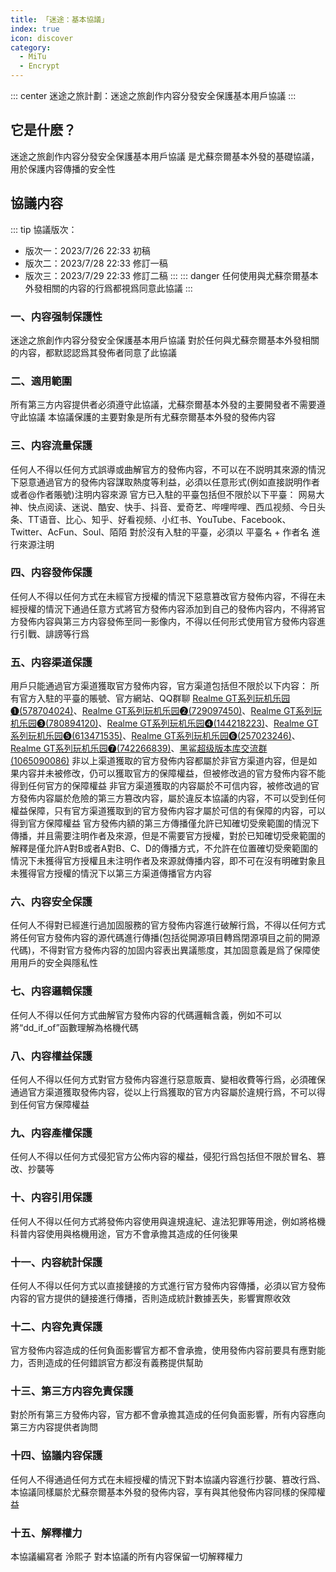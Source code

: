 ```yaml
---
title: 「迷途：基本協議」
index: true
icon: discover
category:
  - MiTu
  - Encrypt
---
```


::: center
迷途之旅計劃：迷途之旅創作内容分發安全保護基本用戶協議
:::

## 它是什麽？
迷途之旅創作内容分發安全保護基本用戶協議 是尤蘇奈爾基本外發的基礎協議，用於保護内容傳播的安全性

## 協議内容
::: tip
協議版次：
 - 版次一：2023/7/26 22:33 初稿
 - 版次二：2023/7/28 22:33 修訂一稿
 - 版次三：2023/7/29 22:33 修訂二稿
:::
::: danger
任何使用與尤蘇奈爾基本外發相關的内容的行爲都視爲同意此協議
:::

### 一、内容强制保護性
迷途之旅創作内容分發安全保護基本用戶協議 對於任何與尤蘇奈爾基本外發相關的内容，都默認認爲其發佈者同意了此協議

### 二、適用範圍
所有第三方内容提供者必須遵守此協議，尤蘇奈爾基本外發的主要開發者不需要遵守此協議
本協議保護的主要對象是所有尤蘇奈爾基本外發的發佈内容

### 三、内容流量保護
任何人不得以任何方式誤導或曲解官方的發佈内容，不可以在不説明其來源的情況下惡意通過官方的發佈内容謀取熱度等利益，必須以任意形式(例如直接説明作者或者@作者賬號)注明内容來源
官方已入駐的平臺包括但不限於以下平臺：
网易大神、快点阅读、迷说、酷安、快手、抖音、爱奇艺、哔哩哔哩、西瓜视频、今日头条、TT语音、比心、知乎、好看视频、小红书、YouTube、Facebook、Twitter、AcFun、Soul、陌陌
對於沒有入駐的平臺，必須以 平臺名 + 作者名 進行來源注明

### 四、内容發佈保護
任何人不得以任何方式在未經官方授權的情況下惡意篡改官方發佈内容，不得在未經授權的情況下通過任意方式將官方發佈内容添加到自己的發佈内容内，不得將官方發佈内容與第三方内容發佈至同一影像内，不得以任何形式使用官方發佈内容進行引戰、誹謗等行爲

### 五、内容渠道保護
用戶只能通過官方渠道獲取官方發佈内容，官方渠道包括但不限於以下内容：
所有官方入駐的平臺的賬號、官方網站、QQ群聊 [Realme GT系列玩机乐园❶(578704024)](http://qm.qq.com/cgi-bin/qm/qr?_wv=1027&k=cs-4uT-zGRxwffbHWakz-p0CwZzODYrd&authKey=yFYr5waHfLD2XprBvMYam3HUSFgzVJAth4xSKGB4EXE9svRrngZ%2FavZumNQjw%2FwJ&noverify=0&group_code=578704024)、[Realme GT系列玩机乐园❷(729097450)](http://qm.qq.com/cgi-bin/qm/qr?_wv=1027&k=hOrxBG94kKb5y-sA7_bD5u_g-OtqW_qf&authKey=869NPmsWMG7OYk2xqkgCfIHvupmHd3mb26Zgx3qtDx17dPYgRWoLTKQa%2F0s88qTn&noverify=0&group_code=729097450)、[Realme GT系列玩机乐园❸(780894120)](http://qm.qq.com/cgi-bin/qm/qr?_wv=1027&k=A-6YwcljDoGuH9sGB23TEtrdQU3yXf8h&authKey=%2FtxJ4HcdpuDu2bqASv6ANM3%2BO6qSLJzV3M0kvrCr%2FpnysxzeHswJnokROtZEJUY5&noverify=0&group_code=780894120)、[Realme GT系列玩机乐园❹(144218223)](http://qm.qq.com/cgi-bin/qm/qr?_wv=1027&k=GThWmdPqD2cQh5vmRR84wXL95n44t5tF&authKey=6aVRsyMDTNP3xGHQIISp2U8taEgn9u6cZs8fSa6s7Lt2UKn1AIpRiaalCMXY7kpZ&noverify=0&group_code=144218223)、[Realme GT系列玩机乐园❺(613471535)](http://qm.qq.com/cgi-bin/qm/qr?_wv=1027&k=MiMUmXT4EAvGqKtGahUNU0FWNNDfkvFK&authKey=le29Yp3fBxwf7he8zJ8Xn%2BtsoOBHREaBUj7vQP8KJdGef0jnyQN2McowOM5xBZY%2F&noverify=0&group_code=613471535)、[Realme GT系列玩机乐园❻(257023246)](http://qm.qq.com/cgi-bin/qm/qr?_wv=1027&k=ahmRlnuVdfvVIHHnl0D1u1nP_9OQT1SP&authKey=7bPRoHmOxbT9vPFM6eo9pGAg6g4HkPlz%2FsLpG1apoKYpGtVr1%2BmH70JCQk0N7DSk&noverify=0&group_code=257023246)、[Realme GT系列玩机乐园❼(742266839)](http://qm.qq.com/cgi-bin/qm/qr?_wv=1027&k=5uY3V81I0Lk7wAXw2hwdYgDzi3azDqCo&authKey=b%2Bai%2FU5hANr%2BV%2FHdQzx1q1RJKBrnU1xtL4p9rE5rXcQn6TUNUWWx4NJzuk9ExGDx&noverify=0&group_code=742266839)、[黑鲨超级版本库交流群(1065090086)](http://qm.qq.com/cgi-bin/qm/qr?_wv=1027&k=KeI1dALfgo6M4I5rM-s8ZFCOYtG-zotf&authKey=8dnhL%2FSQ1rZRmlDTnqvrp4y5ice%2F2ffPGs9p4OXcO43wccbF47qhEyJNL2JhkoGt&noverify=0&group_code=1065090086)
非以上渠道獲取的官方發佈内容都屬於非官方渠道内容，但是如果内容并未被修改，仍可以獲取官方的保障權益，但被修改過的官方發佈内容不能得到任何官方的保障權益
非官方渠道獲取的内容屬於不可信内容，被修改過的官方發佈内容屬於危險的第三方篡改内容，屬於違反本協議的内容，不可以受到任何權益保障，只有官方渠道獲取到的官方發佈内容才屬於可信的有保障的内容，可以得到官方保障權益
官方發佈内額的第三方傳播僅允許已知確切受衆範圍的情況下傳播，并且需要注明作者及來源，但是不需要官方授權，對於已知確切受衆範圍的解釋是僅允許A對B或者A對B、C、D的傳播方式，不允許在位置確切受衆範圍的情況下未獲得官方授權且未注明作者及來源就傳播内容，即不可在沒有明確對象且未獲得官方授權的情況下以第三方渠道傳播官方内容

### 六、内容安全保護
任何人不得對已經進行過加固服務的官方發佈内容進行破解行爲，不得以任何方式將任何官方發佈内容的源代碼進行傳播(包括從開源項目轉爲閉源項目之前的開源代碼)，不得對官方發佈内容的加固内容表出異議態度，其加固意義是爲了保障使用用戶的安全與隱私性

### 七、内容邏輯保護
任何人不得以任何方式曲解官方發佈内容的代碼邏輯含義，例如不可以將“dd_if_of”函數理解為格機代碼

### 八、内容權益保護
任何人不得以任何方式對官方發佈内容進行惡意販賣、變相收費等行爲，必須確保通過官方渠道獲取發佈内容，從以上行爲獲取的官方内容屬於違規行爲，不可以得到任何官方保障權益

### 九、内容產權保護
任何人不得以任何方式侵犯官方公佈内容的權益，侵犯行爲包括但不限於冒名、篡改、抄襲等

### 十、内容引用保護
任何人不得以任何方式將發佈内容使用與違規違紀、違法犯罪等用途，例如將格機科普内容使用與格機用途，官方不會承擔其造成的任何後果

### 十一、内容統計保護
任何人不得以任何方式以直接鏈接的方式進行官方發佈内容傳播，必須以官方發佈内容的官方提供的鏈接進行傳播，否則造成統計數據丟失，影響實際收效

### 十二、内容免責保護
官方發佈内容造成的任何負面影響官方都不會承擔，使用發佈内容前要具有應對能力，否則造成的任何錯誤官方都沒有義務提供幫助

### 十三、第三方内容免責保護
對於所有第三方發佈内容，官方都不會承擔其造成的任何負面影響，所有内容應向第三方内容提供者詢問

### 十四、協議内容保護
任何人不得通過任何方式在未經授權的情況下對本協議内容進行抄襲、篡改行爲、本協議同樣屬於尤蘇奈爾基本外發的發佈内容，享有與其他發佈内容同樣的保障權益

### 十五、解釋權力
本協議編寫者 泠熙子 對本協議的所有内容保留一切解釋權力